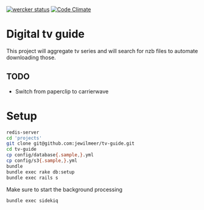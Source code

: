 [![wercker status](https://app.wercker.com/status/620d072c7f20cc7a3e22860fda5cb64a/m/master "wercker status")](https://app.wercker.com/project/bykey/620d072c7f20cc7a3e22860fda5cb64a)
[![Code Climate](https://codeclimate.com/github/jewilmeer/tv-guide.png)](https://codeclimate.com/github/jewilmeer/tv-guide)

# Digital tv guide
This project will aggregate tv series and will search for nzb files to automate downloading those.

## TODO
- Switch from paperclip to carrierwave

# Setup
```bash
redis-server
cd 'projects'
git clone git@github.com:jewilmeer/tv-guide.git
cd tv-guide
cp config/database{.sample,}.yml
cp config/s3{.sample,}.yml
bundle
bundle exec rake db:setup
bundle exec rails s
```

Make sure to start the background processing
```bash
bundle exec sidekiq
```

